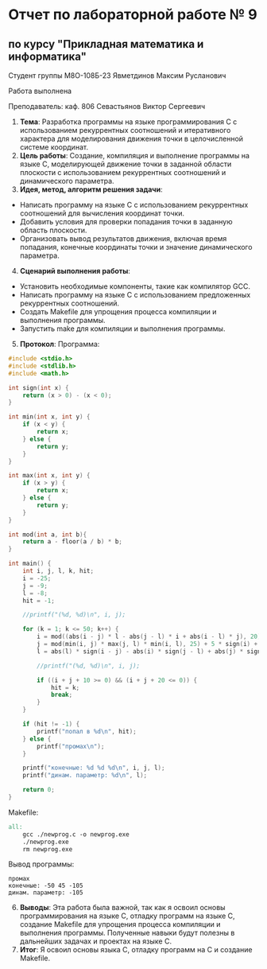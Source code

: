 # Отчет по лабораторной работе № 9
## по курсу "Прикладная математика и информатика"

Студент группы М8О-108Б-23 Явметдинов Максим Русланович

Работа выполнена 

Преподаватель: каф. 806 Севастьянов Виктор Сергеевич

1. **Тема**: Разработка программы на языке программирования C с использованием рекуррентных соотношений и итеративного характера для моделирования движения точки в целочисленной системе координат.
2. **Цель работы**: Создание, компиляция и выполнение программы на языке C, моделирующей движение точки в заданной области плоскости с использованием рекуррентных соотношений и динамического параметра.
3. **Идея, метод, алгоритм решения задачи**: 
- Написать программу на языке C с использованием рекуррентных соотношений для вычисления координат точки.
- Добавить условия для проверки попадания точки в заданную область плоскости.
- Организовать вывод результатов движения, включая время попадания, конечные координаты точки и значение динамического параметра.
4. **Сценарий выполнения работы**: 
- Установить необходимые компоненты, такие как компилятор GCC.
- Написать программу на языке C с использованием предложенных рекуррентных соотношений.
- Создать Makefile для упрощения процесса компиляции и выполнения программы.
- Запустить make для компиляции и выполнения программы.
5. **Протокол**:
Программа:
```c
#include <stdio.h>
#include <stdlib.h>
#include <math.h>

int sign(int x) {
    return (x > 0) - (x < 0);
}

int min(int x, int y) {
    if (x < y) {
        return x;
    } else {
        return y;
    }
}

int max(int x, int y) {
    if (x > y) {
        return x;
    } else {
        return y;
    }
}

int mod(int a, int b){
    return a - floor(a / b) * b;
}

int main() {
    int i, j, l, k, hit;
    i = -25;
    j = -9;
    l = -8;
    hit = -1;

    //printf("(%d, %d)\n", i, j);

    for (k = 1; k <= 50; k++) {
        i = mod((abs(i - j) * l - abs(j - l) * i + abs(i - l) * j), 20) - k;
        j = mod(min(i, j) * max(j, l) * min(i, l), 25) + 5 * sign(i) + k;
        l = abs(l) * sign(i - j) - abs(i) * sign(j - l) + abs(j) * sign(i - l);

        //printf("(%d, %d)\n", i, j);

        if ((i + j + 10 >= 0) && (i + j + 20 <= 0)) {
            hit = k;
            break;
        }
    }

    if (hit != -1) {
        printf("попал в %d\n", hit);
    } else {
        printf("промах\n");
    }

    printf("конечные: %d %d %d\n", i, j, l);
    printf("динам. параметр: %d\n", l);

    return 0;
}
```
Makefile:
```makefile
all:
    gcc ./newprog.c -o newprog.exe
    ./newprog.exe
    rm newprog.exe
```
Вывод программы:
```
промах
конечные: -50 45 -105
динам. параметр: -105
```
6. **Выводы**: Эта работа была важной, так как я освоил основы программирования на языке C, отладку программ на языке С, создание Makefile для упрощения процесса компиляции и выполнения программы. Полученные навыки будут полезны в дальнейших задачах и проектах на языке C.
7. **Итог**: Я освоил основы языка С, отладку программ на С и создание Makefile.
